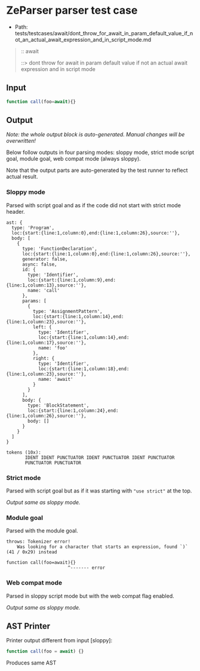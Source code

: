 # ZeParser parser test case

- Path: tests/testcases/await/dont_throw_for_await_in_param_default_value_if_not_an_actual_await_expression_and_in_script_mode.md

> :: await
>
> ::> dont throw for await in param default value if not an actual await expression and in script mode

## Input

`````js
function call(foo=await){}
`````

## Output

_Note: the whole output block is auto-generated. Manual changes will be overwritten!_

Below follow outputs in four parsing modes: sloppy mode, strict mode script goal, module goal, web compat mode (always sloppy).

Note that the output parts are auto-generated by the test runner to reflect actual result.

### Sloppy mode

Parsed with script goal and as if the code did not start with strict mode header.

`````
ast: {
  type: 'Program',
  loc:{start:{line:1,column:0},end:{line:1,column:26},source:''},
  body: [
    {
      type: 'FunctionDeclaration',
      loc:{start:{line:1,column:0},end:{line:1,column:26},source:''},
      generator: false,
      async: false,
      id: {
        type: 'Identifier',
        loc:{start:{line:1,column:9},end:{line:1,column:13},source:''},
        name: 'call'
      },
      params: [
        {
          type: 'AssignmentPattern',
          loc:{start:{line:1,column:14},end:{line:1,column:23},source:''},
          left: {
            type: 'Identifier',
            loc:{start:{line:1,column:14},end:{line:1,column:17},source:''},
            name: 'foo'
          },
          right: {
            type: 'Identifier',
            loc:{start:{line:1,column:18},end:{line:1,column:23},source:''},
            name: 'await'
          }
        }
      ],
      body: {
        type: 'BlockStatement',
        loc:{start:{line:1,column:24},end:{line:1,column:26},source:''},
        body: []
      }
    }
  ]
}

tokens (10x):
       IDENT IDENT PUNCTUATOR IDENT PUNCTUATOR IDENT PUNCTUATOR
       PUNCTUATOR PUNCTUATOR
`````

### Strict mode

Parsed with script goal but as if it was starting with `"use strict"` at the top.

_Output same as sloppy mode._

### Module goal

Parsed with the module goal.

`````
throws: Tokenizer error!
    Was looking for a character that starts an expression, found `)` (41 / 0x29) instead

function call(foo=await){}
                       ^------- error
`````


### Web compat mode

Parsed in sloppy script mode but with the web compat flag enabled.

_Output same as sloppy mode._

## AST Printer

Printer output different from input [sloppy]:

````js
function call(foo = await) {}
````

Produces same AST
